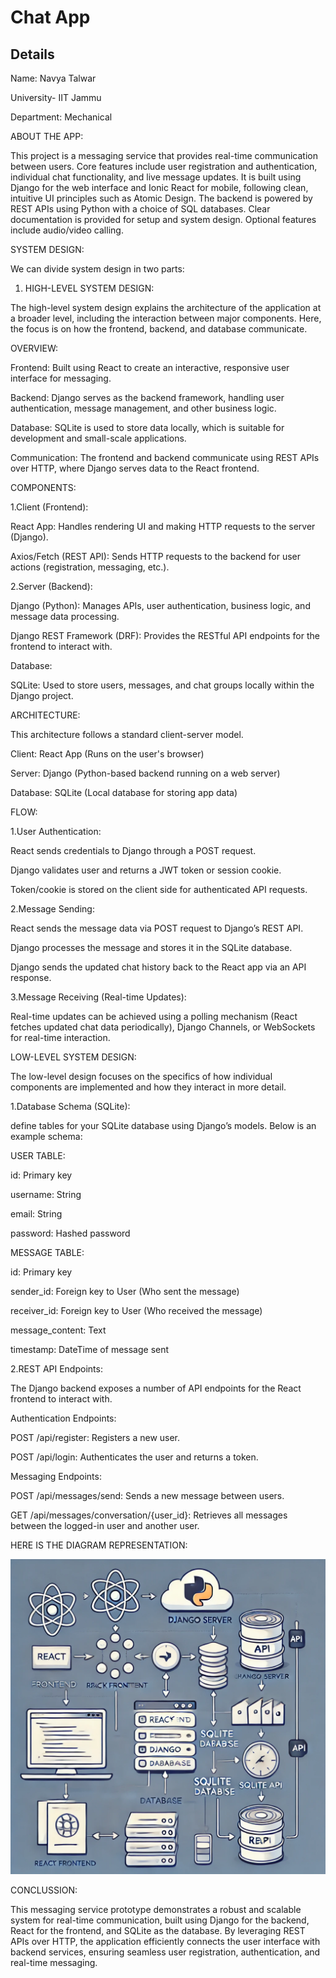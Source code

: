 # Chat App
## Details 
Name: Navya Talwar

University- IIT Jammu

Department: Mechanical 

ABOUT THE APP:

This project is a messaging service that provides real-time communication between users. Core features include user registration and authentication, individual chat functionality, and live message updates. It is built using Django for the web interface and Ionic React for mobile, following clean, intuitive UI principles such as Atomic Design. The backend is powered by REST APIs using Python with a choice of SQL databases. Clear documentation is provided for setup and system design. Optional features include audio/video calling.

SYSTEM DESIGN:

We can divide system design in two parts:

1. HIGH-LEVEL SYSTEM DESIGN:

The high-level system design explains the architecture of the application at a broader level, including the interaction between major components. Here, the focus is on how the frontend, backend, and database communicate.

OVERVIEW:

Frontend: Built using React to create an interactive, responsive user interface for messaging.

Backend: Django serves as the backend framework, handling user authentication, message management, and other business logic.

Database: SQLite is used to store data locally, which is suitable for development and small-scale applications.

Communication: The frontend and backend communicate using REST APIs over HTTP, where Django serves data to the React frontend.

COMPONENTS:

1.Client (Frontend):

React App: Handles rendering UI and making HTTP requests to the server (Django).

Axios/Fetch (REST API): Sends HTTP requests to the backend for user actions (registration, messaging, etc.).

2.Server (Backend):

Django (Python): Manages APIs, user authentication, business logic, and message data processing.

Django REST Framework (DRF): Provides the RESTful API endpoints for the frontend to interact with.

Database:

SQLite: Used to store users, messages, and chat groups locally within the Django project.


ARCHITECTURE:

This architecture follows a standard client-server model.

Client: React App (Runs on the user's browser)

Server: Django (Python-based backend running on a web server)

Database: SQLite (Local database for storing app data)


FLOW:

1.User Authentication:

React sends credentials to Django through a POST request.

Django validates user and returns a JWT token or session cookie.

Token/cookie is stored on the client side for authenticated API requests.

2.Message Sending:

React sends the message data via POST request to Django’s REST API.

Django processes the message and stores it in the SQLite database.

Django sends the updated chat history back to the React app via an API response.

3.Message Receiving (Real-time Updates):

Real-time updates can be achieved using a polling mechanism (React fetches updated chat data periodically), Django Channels, or WebSockets for real-time interaction.






LOW-LEVEL SYSTEM DESIGN:

The low-level design focuses on the specifics of how individual components are implemented and how they interact in more detail.

1.Database Schema (SQLite):

define tables for your SQLite database using Django’s models. Below is an example schema:

USER TABLE:

id: Primary key

username: String

email: String

password: Hashed password

MESSAGE TABLE:

id: Primary key

sender_id: Foreign key to User (Who sent the message)

receiver_id: Foreign key to User (Who received the message)

message_content: Text

timestamp: DateTime of message sent


2.REST API Endpoints:

The Django backend exposes a number of API endpoints for the React frontend to interact with.

Authentication Endpoints:

POST /api/register: Registers a new user.

POST /api/login: Authenticates the user and returns a token.


Messaging Endpoints:

POST /api/messages/send: Sends a new message between users.

GET /api/messages/conversation/{user_id}: Retrieves all messages between the logged-in user and another user.


HERE IS THE DIAGRAM REPRESENTATION:


![alt text](image.png)


CONCLUSSION:

This messaging service prototype demonstrates a robust and scalable system for real-time communication, built using Django for the backend, React for the frontend, and SQLite as the database. By leveraging REST APIs over HTTP, the application efficiently connects the user interface with backend services, ensuring seamless user registration, authentication, and real-time messaging.